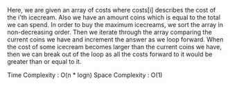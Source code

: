 Here, we are given an array of costs where costs[i] describes the cost of the i'th icecream. Also we have an amount coins which is equal to the total we can spend. In order to buy the maximum icecreams, we sort the array in non-decreasing order. Then we iterate through the array comparing the current coins we have and increment the answer as we loop forward. When the cost of some icecream becomes larger than the current coins we have, then we can break out of the loop as all the costs forward to it would be greater than or equal to it.

Time Complexity : O(n * logn)
Space Complexity : O(1)
